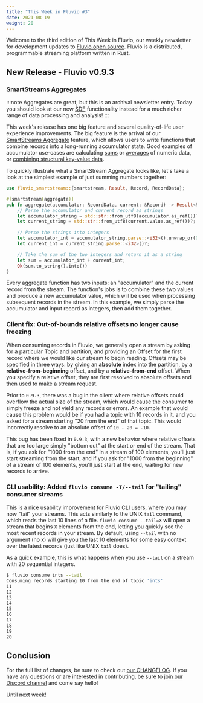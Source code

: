```yaml
---
title: "This Week in Fluvio #3"
date: 2021-08-19
weight: 20
---
```


Welcome to the third edition of This Week in Fluvio, our weekly newsletter
for development updates to [Fluvio open source]. Fluvio is a distributed,
programmable streaming platform written in Rust.

## New Release - Fluvio v0.9.3

### SmartStreams Aggregates

:::note
Aggregates are great, but this is an archival newsletter entry. Today you should look at our new [SDF] functionality instead for a much richer range of data processing and analysis!
:::

This week's release has one big feature and several quality-of-life user
experience improvements. The big feature is the arrival of our [SmartStreams Aggregate]
feature, which allows users to write functions that combine records into
a long-running accumulator state. Good examples of accumulator use-cases
are calculating [sums] or [averages] of numeric data, or
[combining structural key-value data].

To quickly illustrate what a SmartStream Aggregate looks like, let's take a look
at the simplest example of just summing numbers together:

```rust
use fluvio_smartstream::{smartstream, Result, Record, RecordData};

#[smartstream(aggregate)]
pub fn aggregate(accumulator: RecordData, current: &Record) -> Result<RecordData> {
    // Parse the accumulator and current record as strings
    let accumulator_string = std::str::from_utf8(accumulator.as_ref())?;
    let current_string = std::str::from_utf8(current.value.as_ref())?;

    // Parse the strings into integers
    let accumulator_int = accumulator_string.parse::<i32>().unwrap_or(0);
    let current_int = current_string.parse::<i32>()?;

    // Take the sum of the two integers and return it as a string
    let sum = accumulator_int + current_int;
    Ok(sum.to_string().into())
}
```

Every aggregate function has two inputs: an "accumulator" and the current record from
the stream. The function's jobs is to combine these two values and produce a new
accumulator value, which will be used when processing subsequent records in the stream.
In this example, we simply parse the accumulator and input record as integers, then
add them together.

### Client fix: Out-of-bounds relative offsets no longer cause freezing

When consuming records in Fluvio, we generally open a stream by asking for a particular
Topic and partition, and providing an Offset for the first record where we would like
our stream to begin reading. Offsets may be specified in three ways: by giving an
**absolute** index into the partition, by a **relative-from-beginning** offset, and
by a **relative-from-end** offset. When you specify a relative offset, they are
first resolved to absolute offsets and then used to make a stream request.

Prior to `0.9.3`, there was a bug in the client where relative offsets could overflow
the actual size of the stream, which would cause the consumer to simply freeze and not
yield any records or errors. An example that would cause this problem would be if you
had a topic with 10 records in it, and you asked for a stream starting "20 from the end"
of that topic. This would incorrectly resolve to an absolute offset of `10 - 20 = -10`.

This bug has been fixed in `0.9.3`, with a new behavior where relative offsets that
are too large simply "bottom out" at the start or end of the stream. That is, if you
ask for "1000 from the end" in a stream of 100 elements, you'll just start streaming
from the start, and if you ask for "1000 from the beginning" of a stream of 100 elements,
you'll just start at the end, waiting for new records to arrive.

### CLI usability: Added `fluvio consume -T/--tail` for "tailing" consumer streams

This is a nice usability improvement for Fluvio CLI users, where you may now "tail"
your streams. This acts similarly to the UNIX `tail` command, which reads the last 10
lines of a file. `fluvio consume --tail=X` will open a stream that begins `X` elements
from the end, letting you quickly see the most recent records in your stream. By
default, using `--tail` with no argument (no `X`) will give you the last 10 elements
for some easy context over the latest records (just like UNIX `tail` does).

As a quick example, this is what happens when you use `--tail` on a stream with 20
sequential integers.

```bash
$ fluvio consume ints --tail
Consuming records starting 10 from the end of topic 'ints'
11
12
13
14
15
16
17
18
19
20
```

## Conclusion

For the full list of changes, be sure to check out [our CHANGELOG]. If you have any
questions or are interested in contributing, be sure to [join our Discord channel] and
come say hello!

Until next week!

[Fluvio open source]: https://github.com/infinyon/fluvio
[SDF]: ../sdf
[SmartStreams Aggregate]: https://github.com/infinyon/fluvio/tree/master/smartmodule/examples/aggregate
[sums]: https://github.com/infinyon/fluvio/blob/d63e3e2569e4d64a098e5c2189ac68e6e9cd2670/crates/fluvio-smartmodule/examples/aggregate-sum/src/lib.rs
[averages]: https://github.com/infinyon/fluvio/blob/d63e3e2569e4d64a098e5c2189ac68e6e9cd2670/crates/fluvio-smartmodule/examples/aggregate-average/src/lib.rs
[combining structural key-value data]: https://github.com/infinyon/fluvio/blob/d63e3e2569e4d64a098e5c2189ac68e6e9cd2670/crates/fluvio-smartmodule/examples/aggregate-json/src/lib.rs
[our CHANGELOG]: https://github.com/infinyon/fluvio/blob/master/CHANGELOG.md
[join our Discord channel]: https://discordapp.com/invite/bBG2dTz
